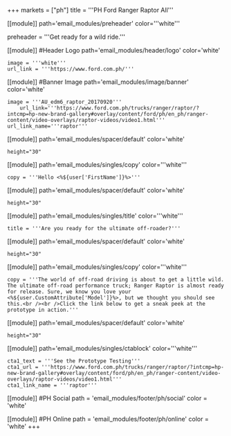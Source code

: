 +++
markets = ["ph"]
title = '''PH Ford Ranger Raptor All'''

[[module]]
path='email_modules/preheader'
color='''white'''

preheader = '''Get ready for a wild ride.'''

[[module]] #Header Logo
path='email_modules/header/logo'
color='white'

	image = '''white'''
	url_link = '''https://www.ford.com.ph/'''

[[module]] #Banner Image
path='email_modules/image/banner'
color='white'

	image = '''AU_edm6_raptor_20170920'''
		url_link='''https://www.ford.com.ph/trucks/ranger/raptor/?intcmp=hp-new-brand-gallery#overlay/content/ford/ph/en_ph/ranger-content/video-overlays/raptor-videos/video1.html'''
	url_link_name='''raptor'''

[[module]]
path='email_modules/spacer/default'
color='white'

	height="30"
    
[[module]]
path='email_modules/singles/copy'
color='''white'''

	copy = '''Hello <%${user['FirstName']}%>'''
    
[[module]]
path='email_modules/spacer/default'
color='white'

	height="30"
    
[[module]]
path='email_modules/singles/title'
color='''white'''

	title = '''Are you ready for the ultimate off-roader?'''

[[module]]
path='email_modules/spacer/default'
color='white'

	height="30"

[[module]]
path='email_modules/singles/copy'
color='''white'''

	copy = '''The world of off-road driving is about to get a little wild. The ultimate off-road performance truck; Ranger Raptor is almost ready for release. Sure, we know you love your <%${user.CustomAttribute['Model']}%>, but we thought you should see this.<br /><br />Click the link below to get a sneak peek at the prototype in action.'''
    
[[module]]
path='email_modules/spacer/default'
color='white'

	height="30"
    
[[module]]
path='email_modules/singles/ctablock'
color='''white'''

	cta1_text = '''See the Prototype Testing'''
	cta1_url = '''https://www.ford.com.ph/trucks/ranger/raptor/?intcmp=hp-new-brand-gallery#overlay/content/ford/ph/en_ph/ranger-content/video-overlays/raptor-videos/video1.html'''
	cta1_link_name = '''raptor'''

[[module]] #PH Social
path = 'email_modules/footer/ph/social'
color = 'white'

[[module]] #PH Online
path = 'email_modules/footer/ph/online'
color = 'white'
+++
